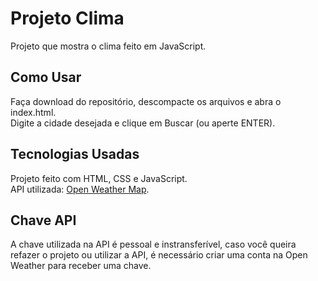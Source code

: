 # Projeto Clima

Projeto que mostra o clima feito em JavaScript.



## Como Usar

Faça download do repositório, descompacte os arquivos e abra o index.html.<br>
Digite a cidade desejada e clique em Buscar (ou aperte ENTER).



## Tecnologias Usadas

Projeto feito com HTML, CSS e JavaScript.<br>
API utilizada: [Open Weather Map](https://openweathermap.org/api).



## Chave API

A chave utilizada na API é pessoal e instransferível, caso você queira refazer o projeto ou utilizar a API, é necessário criar uma conta na Open Weather para receber uma chave.
